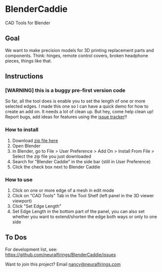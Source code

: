 # BlenderCaddie
CAD Tools for Blender

## Goal
We want to make precision models for 3D printing replacement parts and components. Think: hinges, remote control covers, broken headphone pieces, things like that.

## Instructions 
### [WARNING] this is a buggy pre-first version code
So far, all the tool does is enable you to set the length of one or more selected edges. I made this one so I can have a quick demo for how to create an add on. It needs a lot of clean up. But hey, come help clean up! Report bugs, add ideas for features using the [issue tracker](https://github.com/neuralfirings/BlenderCaddie/issues)!!

### How to install
1. Download [zip file here](https://github.com/neuralfirings/BlenderCaddie/raw/master/src/mesh_caddie.zip)
2. Open Blender
3. In Blender, go to File > User Preference > Add On > Install From File > Select the zip file you just downloaded
4. Search for "Blender Caddie" in the side bar (still in User Preference)
5. Click the check box next to Blender Caddie

### How to use
1. Click on one or more edge of a mesh in edit mode
2. Click on "CAD Tools" Tab in the Tool Shelf (left panel in the 3D viewer viewport)
3. Click "Set Edge Length"
4. Set Edge Length in the bottom part of the panel, you can also set whether you want to extend/shorten the edge both ways or only to one side

## To Dos
For development list, see: https://github.com/neuralfirings/BlenderCaddie/issues

Want to join this project? Email nancy@neuralfirings.com
